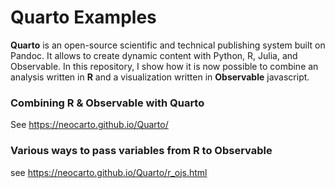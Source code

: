 # Quarto Examples

**Quarto** is an open-source scientific and technical publishing system built on Pandoc. It allows to create dynamic content with Python, R, Julia, and Observable. In this repository, I show how it is now possible to combine an analysis written in **R** and a visualization written in **Observable** javascript.

### Combining R & Observable with Quarto

See https://neocarto.github.io/Quarto/

### Various ways to pass variables from R to Observable

see https://neocarto.github.io/Quarto/r_ojs.html

